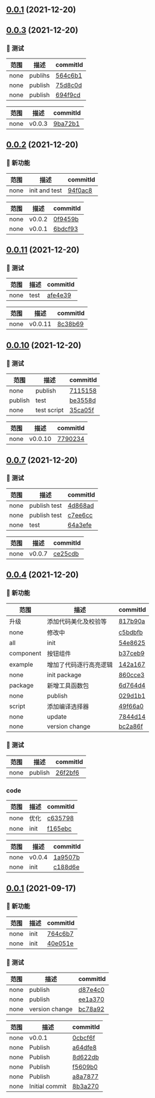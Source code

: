 ## [0.0.1](https://github.com/palxiao/front-end-arsenal/compare/v0.0.3...v0.0.1) (2021-12-20)
## [0.0.3](https://github.com/palxiao/front-end-arsenal/compare/v0.0.2...v0.0.3) (2021-12-20)

### 🔧 测试
范围|描述|commitId
--|--|--
 none | publihs | [564c6b1](https://github.com/palxiao/front-end-arsenal/commit/564c6b1)
 none | publish | [75d8c0d](https://github.com/palxiao/front-end-arsenal/commit/75d8c0d)
 none | publish | [694f9cd](https://github.com/palxiao/front-end-arsenal/commit/694f9cd)


范围|描述|commitId
--|--|--
 none | v0.0.3 | [9ba72b1](https://github.com/palxiao/front-end-arsenal/commit/9ba72b1)

## [0.0.2](https://github.com/palxiao/front-end-arsenal/compare/v0.0.11...v0.0.2) (2021-12-20)

### 🌟 新功能
范围|描述|commitId
--|--|--
 none | init and test | [94f0ac8](https://github.com/palxiao/front-end-arsenal/commit/94f0ac8)


范围|描述|commitId
--|--|--
 none | v0.0.2 | [0f9459b](https://github.com/palxiao/front-end-arsenal/commit/0f9459b)
 none | v0.0.1 | [6bdcf93](https://github.com/palxiao/front-end-arsenal/commit/6bdcf93)

## [0.0.11](https://github.com/palxiao/front-end-arsenal/compare/v0.0.10...v0.0.11) (2021-12-20)

### 🔧 测试
范围|描述|commitId
--|--|--
 none | test | [afe4e39](https://github.com/palxiao/front-end-arsenal/commit/afe4e39)


范围|描述|commitId
--|--|--
 none | v0.0.11 | [8c38b69](https://github.com/palxiao/front-end-arsenal/commit/8c38b69)

## [0.0.10](https://github.com/palxiao/front-end-arsenal/compare/v0.0.7...v0.0.10) (2021-12-20)

### 🔧 测试
范围|描述|commitId
--|--|--
 none | publish | [7115158](https://github.com/palxiao/front-end-arsenal/commit/7115158)
 publish | test | [be3558d](https://github.com/palxiao/front-end-arsenal/commit/be3558d)
 none | test script | [35ca05f](https://github.com/palxiao/front-end-arsenal/commit/35ca05f)


范围|描述|commitId
--|--|--
 none | v0.0.10 | [7790234](https://github.com/palxiao/front-end-arsenal/commit/7790234)

## [0.0.7](https://github.com/palxiao/front-end-arsenal/compare/v0.0.4...v0.0.7) (2021-12-20)

### 🔧 测试
范围|描述|commitId
--|--|--
 none | publish test | [4d868ad](https://github.com/palxiao/front-end-arsenal/commit/4d868ad)
 none | publish test | [c7ee6cc](https://github.com/palxiao/front-end-arsenal/commit/c7ee6cc)
 none | test | [64a3efe](https://github.com/palxiao/front-end-arsenal/commit/64a3efe)


范围|描述|commitId
--|--|--
 none | v0.0.7 | [ce25cdb](https://github.com/palxiao/front-end-arsenal/commit/ce25cdb)

## [0.0.4](https://github.com/palxiao/front-end-arsenal/compare/v0.0.1...v0.0.4) (2021-12-20)

### 🌟 新功能
范围|描述|commitId
--|--|--
 升级 | 添加代码美化及校验等 | [817b90a](https://github.com/palxiao/front-end-arsenal/commit/817b90a)
 none | 修改中 | [c5bdbfb](https://github.com/palxiao/front-end-arsenal/commit/c5bdbfb)
 all | init | [54e8625](https://github.com/palxiao/front-end-arsenal/commit/54e8625)
 component | 按钮组件 | [b37ceb9](https://github.com/palxiao/front-end-arsenal/commit/b37ceb9)
 example | 增加了代码逐行高亮逻辑 | [142a167](https://github.com/palxiao/front-end-arsenal/commit/142a167)
 none | init package | [860cce3](https://github.com/palxiao/front-end-arsenal/commit/860cce3)
 package | 新增工具函数包 | [6d764d4](https://github.com/palxiao/front-end-arsenal/commit/6d764d4)
 none | publish | [029d1b1](https://github.com/palxiao/front-end-arsenal/commit/029d1b1)
 script | 添加编译选择器 | [49f66a0](https://github.com/palxiao/front-end-arsenal/commit/49f66a0)
 none | update | [7844d14](https://github.com/palxiao/front-end-arsenal/commit/7844d14)
 none | version change | [bc2a86f](https://github.com/palxiao/front-end-arsenal/commit/bc2a86f)


### 🔧 测试
范围|描述|commitId
--|--|--
 none | publish | [26f2bf6](https://github.com/palxiao/front-end-arsenal/commit/26f2bf6)


### code
范围|描述|commitId
--|--|--
 none | 优化 | [c635798](https://github.com/palxiao/front-end-arsenal/commit/c635798)
 none | init | [f165ebc](https://github.com/palxiao/front-end-arsenal/commit/f165ebc)


范围|描述|commitId
--|--|--
 none | v0.0.4 | [1a9507b](https://github.com/palxiao/front-end-arsenal/commit/1a9507b)
 none | init | [c188d6e](https://github.com/palxiao/front-end-arsenal/commit/c188d6e)

## [0.0.1](https://github.com/palxiao/front-end-arsenal/compare/8b3a270...v0.0.1) (2021-09-17)

### 🌟 新功能
范围|描述|commitId
--|--|--
 none | init | [764c6b7](https://github.com/palxiao/front-end-arsenal/commit/764c6b7)
 none | init | [40e051e](https://github.com/palxiao/front-end-arsenal/commit/40e051e)


### 🔧 测试
范围|描述|commitId
--|--|--
 none | publish | [d87e4c0](https://github.com/palxiao/front-end-arsenal/commit/d87e4c0)
 none | publish | [ee1a370](https://github.com/palxiao/front-end-arsenal/commit/ee1a370)
 none | version change | [bc78a92](https://github.com/palxiao/front-end-arsenal/commit/bc78a92)


范围|描述|commitId
--|--|--
 none | v0.0.1 | [0cbcf6f](https://github.com/palxiao/front-end-arsenal/commit/0cbcf6f)
 none | Publish | [a64dfe8](https://github.com/palxiao/front-end-arsenal/commit/a64dfe8)
 none | Publish | [8d622db](https://github.com/palxiao/front-end-arsenal/commit/8d622db)
 none | Publish | [f5609b0](https://github.com/palxiao/front-end-arsenal/commit/f5609b0)
 none | Publish | [a8a7877](https://github.com/palxiao/front-end-arsenal/commit/a8a7877)
 none | Initial commit | [8b3a270](https://github.com/palxiao/front-end-arsenal/commit/8b3a270)

